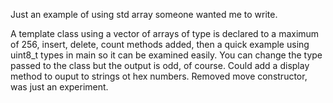 <p>Just an example of using std array someone wanted me to write.</p>

<p>A template class using a vector of arrays of type <T> is declared to a maximum of 256, insert, delete, count methods added, then a quick example using uint8_t types in main so it can be examined easily. You can change the type passed to the class but the output is odd, of course. Could add a display method to ouput to strings ot hex numbers. Removed move constructor, was just an experiment.</p>

